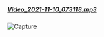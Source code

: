##### [Video_2021-11-10_073118.mp3](https://lms-vnedu-2104403236.github.io/20211110/Video_2021-11-10_073118.mp3)
![Capture](https://user-images.githubusercontent.com/75318518/141035722-dc12a144-5485-4776-9d2c-89762df7a3fc.PNG)
